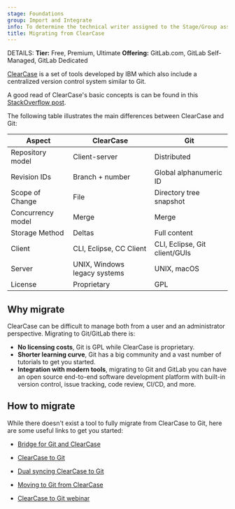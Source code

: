 ```yaml
---
stage: Foundations
group: Import and Integrate
info: To determine the technical writer assigned to the Stage/Group associated with this page, see https://handbook.gitlab.com/handbook/product/ux/technical-writing/#assignments
title: Migrating from ClearCase
---
```


DETAILS:
**Tier:** Free, Premium, Ultimate
**Offering:** GitLab.com, GitLab Self-Managed, GitLab Dedicated

[ClearCase](https://www.ibm.com/products/devops-code-clearcase) is a set of
tools developed by IBM which also include a centralized version control system
similar to Git.

A good read of ClearCase's basic concepts is can be found in this
[StackOverflow post](https://stackoverflow.com/a/645771/974710).

The following table illustrates the main differences between ClearCase and Git:

| Aspect | ClearCase | Git |
| ------ | --------- | --- |
| Repository model | Client-server | Distributed |
| Revision IDs | Branch + number  | Global alphanumeric ID |
| Scope of Change | File | Directory tree snapshot |
| Concurrency model | Merge | Merge |
| Storage Method | Deltas | Full content |
| Client | CLI, Eclipse, CC Client | CLI, Eclipse, Git client/GUIs |
| Server | UNIX, Windows legacy systems | UNIX, macOS |
| License | Proprietary | GPL |

## Why migrate

ClearCase can be difficult to manage both from a user and an administrator perspective.
Migrating to Git/GitLab there is:

- **No licensing costs**, Git is GPL while ClearCase is proprietary.
- **Shorter learning curve**, Git has a big community and a vast number of
  tutorials to get you started.
- **Integration with modern tools**, migrating to Git and GitLab you can have
  an open source end-to-end software development platform with built-in version
  control, issue tracking, code review, CI/CD, and more.

## How to migrate

While there doesn't exist a tool to fully migrate from ClearCase to Git, here
are some useful links to get you started:

- [Bridge for Git and ClearCase](https://github.com/charleso/git-cc)

- [ClearCase to Git](https://therub.org/2013/07/19/clearcase-to-git/)
- [Dual syncing ClearCase to Git](https://therub.org/2013/10/22/dual-syncing-clearcase-and-git/)
- [Moving to Git from ClearCase](https://sateeshkumarb.wordpress.com/2011/01/15/moving-to-git-from-clearcase/)
- [ClearCase to Git webinar](https://www.brighttalk.com/webcast/11817/162473)
